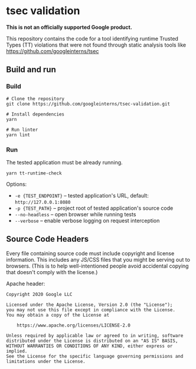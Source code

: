 # tsec validation

**This is not an officially supported Google product.**

This repository contains the code for a tool identifying runtime
Trusted Types (TT) violations that were not found through static
analysis tools like https://github.com/googleinterns/tsec

## Build and run
### Build
```shell script
# Clone the repository
git clone https://github.com/googleinterns/tsec-validation.git

# Install dependencies
yarn

# Run linter
yarn lint
```

### Run
The tested application must be already running.
```shell script
yarn tt-runtime-check
```

Options:  
* `-e {TEST_ENDPOINT}` – tested application's URL, default: `http://127.0.0.1:8080`
* `-p {TEST_PATH}` – project root of tested application's source code
* `--no-headless` – open browser while running tests
* `--verbose` – enable verbose logging on request interception

## Source Code Headers

Every file containing source code must include copyright and license
information. This includes any JS/CSS files that you might be serving out to
browsers. (This is to help well-intentioned people avoid accidental copying that
doesn't comply with the license.)

Apache header:

    Copyright 2020 Google LLC

    Licensed under the Apache License, Version 2.0 (the "License");
    you may not use this file except in compliance with the License.
    You may obtain a copy of the License at

        https://www.apache.org/licenses/LICENSE-2.0

    Unless required by applicable law or agreed to in writing, software
    distributed under the License is distributed on an "AS IS" BASIS,
    WITHOUT WARRANTIES OR CONDITIONS OF ANY KIND, either express or implied.
    See the License for the specific language governing permissions and
    limitations under the License.
